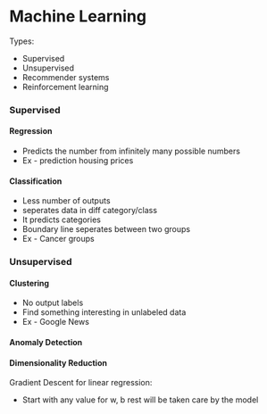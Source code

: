 # Machine Learning

Types:
- Supervised
- Unsupervised
- Recommender systems
- Reinforcement learning

### Supervised
#### Regression 
- Predicts the number from infinitely many possible numbers
- Ex - prediction housing prices

#### Classification
- Less number of outputs
- seperates data in diff category/class
- It predicts categories
- Boundary line seperates between two groups
- Ex - Cancer groups

### Unsupervised 
#### Clustering
- No output labels
- Find something interesting in unlabeled data
- Ex - Google News
#### Anomaly Detection
#### Dimensionality Reduction

Gradient Descent for linear regression:
* Start with any value for w, b rest will be taken care by the model